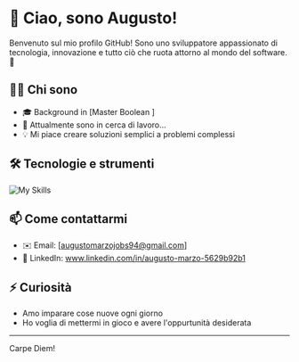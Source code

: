 # 👋 Ciao, sono Augusto!

Benvenuto sul mio profilo GitHub! Sono uno sviluppatore appassionato di tecnologia, innovazione e tutto ciò che ruota attorno al mondo del software. 🚀

## 👨‍💻 Chi sono

- 🎓 Background in [Master Boolean ]
- 🔭 Attualmente sono in cerca di lavoro...
- 💡 Mi piace creare soluzioni semplici a problemi complessi



## 🛠️ Tecnologie e strumenti

![My Skills](https://skillicons.dev/icons?i=html,css,js,vue,php,laravel,mysql,git,bootstrap,angular,typescript,visualstudio,sass,npm)


## 📫 Come contattarmi

- ✉️ Email: [augustomarzojobs94@gmail.com]
- 💼 LinkedIn: www.linkedin.com/in/augusto-marzo-5629b92b1


## ⚡ Curiosità

- Amo imparare cose nuove ogni giorno
- Ho voglia di mettermi in gioco e avere l'oppurtunità desiderata


---
Carpe Diem!


